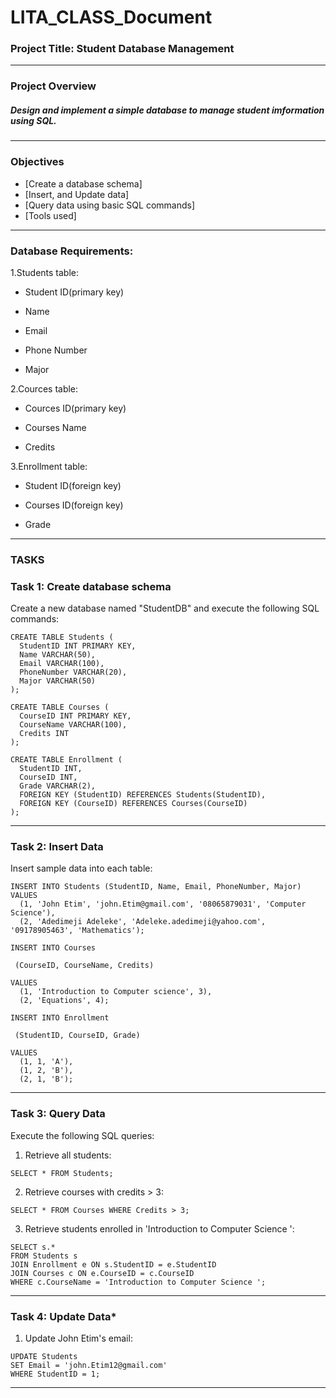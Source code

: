 # LITA_CLASS_Document

### Project Title: Student Database Management
---

### Project Overview

##### Design and implement a simple database to manage student imformation using SQL.
---

### Objectives
- [Create a database schema]
- [Insert, and Update data]
- [Query data using basic SQL commands]
- [Tools used]
---

### Database Requirements:

1.Students table:

- Student ID(primary key)

- Name 

- Email

- Phone Number

- Major

2.Cources table:

- Cources ID(primary key)

- Courses Name

- Credits

3.Enrollment table:

- Student ID(foreign key)

- Courses ID(foreign key)

- Grade
---

### TASKS

### Task 1: Create database schema

Create a new database named "StudentDB" and execute the following SQL commands:

```
CREATE TABLE Students (
  StudentID INT PRIMARY KEY,
  Name VARCHAR(50),
  Email VARCHAR(100),
  PhoneNumber VARCHAR(20),
  Major VARCHAR(50)
);

CREATE TABLE Courses (
  CourseID INT PRIMARY KEY,
  CourseName VARCHAR(100),
  Credits INT
);

CREATE TABLE Enrollment (
  StudentID INT,
  CourseID INT,
  Grade VARCHAR(2),
  FOREIGN KEY (StudentID) REFERENCES Students(StudentID),
  FOREIGN KEY (CourseID) REFERENCES Courses(CourseID)
);
```
---

### Task 2: Insert Data

Insert sample data into each table:

```
INSERT INTO Students (StudentID, Name, Email, PhoneNumber, Major)
VALUES
  (1, 'John Etim', 'john.Etim@gmail.com', '08065879031', 'Computer Science'),
  (2, 'Adedimeji Adeleke', 'Adeleke.adedimeji@yahoo.com', '09178905463', 'Mathematics');

INSERT INTO Courses

 (CourseID, CourseName, Credits)

VALUES
  (1, 'Introduction to Computer science', 3),
  (2, 'Equations', 4);

INSERT INTO Enrollment

 (StudentID, CourseID, Grade)

VALUES
  (1, 1, 'A'),
  (1, 2, 'B'),
  (2, 1, 'B');
```
---

### Task 3: Query Data

Execute the following SQL queries:

 1. Retrieve all students:

```
SELECT * FROM Students;
```

2. Retrieve courses with credits > 3:
```
SELECT * FROM Courses WHERE Credits > 3;
```

3. Retrieve students enrolled in 'Introduction to Computer Science ':
```
SELECT s.* 
FROM Students s 
JOIN Enrollment e ON s.StudentID = e.StudentID 
JOIN Courses c ON e.CourseID = c.CourseID 
WHERE c.CourseName = 'Introduction to Computer Science ';
```
---

### Task 4: Update Data*


1. Update John Etim's email:
```
UPDATE Students 
SET Email = 'john.Etim12@gmail.com' 
WHERE StudentID = 1;
```
---
